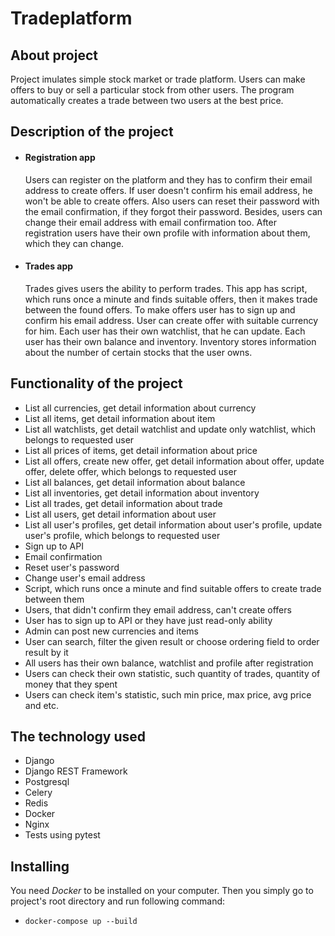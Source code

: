 # Tradeplatform

## About project
Project imulates simple stock market or trade platform. Users can make offers to buy or sell a particular stock from other users. 
The program automatically creates a trade between two users at the best price.

## Description of the project
* #### Registration app
    Users can register on the platform and they has to confirm their email address to create offers. If user doesn't confirm his email address, he won't be able 
    to create offers. Also users can reset their password with the email confirmation, if they forgot their password. Besides, users can change their email address
    with email confirmation too. After registration users have their own profile with information about them, which they can change.
* #### Trades app
    Trades gives users the ability to perform trades. This app has script, which runs once a minute and finds suitable offers, then it makes trade between 
    the found offers. To make offers user has to sign up and confirm his email address. User can create offer with suitable currency for him. Each user has
    their own watchlist, that he can update. Each user has their own balance and inventory. Inventory stores information about the number of certain stocks 
    that the user owns.
    
## Functionality of the project
* List all currencies, get detail information about currency
* List all items, get detail information about item
* List all watchlists, get detail watchlist and update only watchlist, which belongs to requested user
* List all prices of items, get detail information about price
* List all offers, create new offer, get detail information about offer, update offer, delete offer, which belongs to requested user
* List all balances, get detail information about balance
* List all inventories, get detail information about inventory
* List all trades, get detail information about trade
* List all users, get detail information about user
* List all user's profiles, get detail information about user's profile, update user's profile, which belongs to requested user
* Sign up to API
* Email confirmation
* Reset user's password
* Change user's email address
* Script, which runs once a minute and find suitable offers to create trade between them
* Users, that didn't confirm they email address, can't create offers
* User has to sign up to API or they have just read-only ability
* Admin can post new currencies and items
* User can search, filter the given result or choose ordering field to order result by it
* All users has their own balance, watchlist and profile after registration
* Users can check their own statistic, such quantity of trades, quantity of money that they spent
* Users can check item's statistic, such min price, max price, avg price and etc.
    
## The technology used
* Django
* Django REST Framework
* Postgresql
* Celery
* Redis
* Docker
* Nginx
* Tests using pytest

## Installing
You need _Docker_ to be installed on your computer. 
Then you simply go to project's root directory and run following command:
* `docker-compose up --build`
